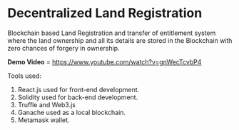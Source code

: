 # Decentralized Land Registration

Blockchain based Land Registration and transfer of entitlement system where the land ownership and all its details are stored in the Blockchain with zero chances of forgery in ownership.

**Demo Video** =
https://www.youtube.com/watch?v=gnWecTcvbP4

Tools used:
1. React.js used for front-end development.
2. Solidity used for back-end development.
3. Truffle and Web3.js
4. Ganache used as a local blockchain.
5. Metamask wallet.


